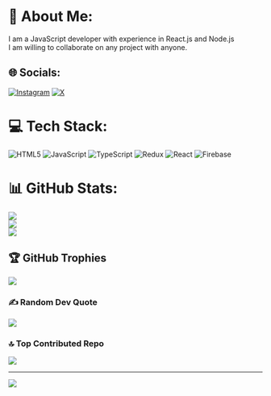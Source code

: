 # 💫 About Me:
I am a JavaScript developer with experience in React.js and Node.js <br>I am willing to collaborate on any project with anyone.<br>


## 🌐 Socials:
[![Instagram](https://img.shields.io/badge/Instagram-%23E4405F.svg?logo=Instagram&logoColor=white)](https://instagram.com/selasicodes247) [![X](https://img.shields.io/badge/X-black.svg?logo=X&logoColor=white)](https://x.com/selasicodes247) 

# 💻 Tech Stack:
![HTML5](https://img.shields.io/badge/html5-%23E34F26.svg?style=for-the-badge&logo=html5&logoColor=white) ![JavaScript](https://img.shields.io/badge/javascript-%23323330.svg?style=for-the-badge&logo=javascript&logoColor=%23F7DF1E) ![TypeScript](https://img.shields.io/badge/typescript-%23007ACC.svg?style=for-the-badge&logo=typescript&logoColor=white) ![Redux](https://img.shields.io/badge/redux-%23593d88.svg?style=for-the-badge&logo=redux&logoColor=white) ![React](https://img.shields.io/badge/react-%2320232a.svg?style=for-the-badge&logo=react&logoColor=%2361DAFB) ![Firebase](https://img.shields.io/badge/firebase-a08021?style=for-the-badge&logo=firebase&logoColor=ffcd34)
# 📊 GitHub Stats:
![](https://github-readme-stats.vercel.app/api?username=selasithegoat&theme=dark&hide_border=false&include_all_commits=true&count_private=false)<br/>
![](https://github-readme-streak-stats.herokuapp.com/?user=selasithegoat&theme=dark&hide_border=false)<br/>
![](https://github-readme-stats.vercel.app/api/top-langs/?username=selasithegoat&theme=dark&hide_border=false&include_all_commits=true&count_private=false&layout=compact)

## 🏆 GitHub Trophies
![](https://github-profile-trophy.vercel.app/?username=selasithegoat&theme=radical&no-frame=false&no-bg=true&margin-w=4)

### ✍️ Random Dev Quote
![](https://quotes-github-readme.vercel.app/api?type=vetical&theme=radical)

### 🔝 Top Contributed Repo
![](https://github-contributor-stats.vercel.app/api?username=selasithegoat&limit=5&theme=dark&combine_all_yearly_contributions=true)

---
[![](https://visitcount.itsvg.in/api?id=selasithegoat&icon=5&color=0)](https://visitcount.itsvg.in)

<!-- Proudly created with GPRM ( https://gprm.itsvg.in ) -->
